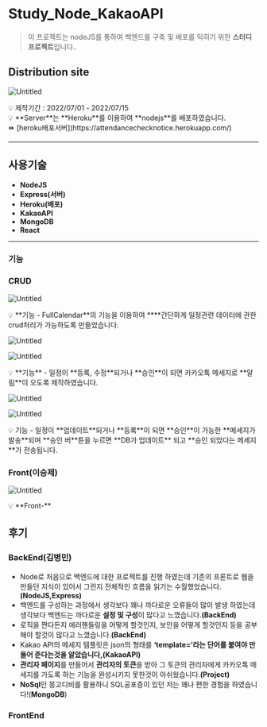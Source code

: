 # Study_Node_KakaoAPI

> 이 프로젝트는 nodeJS를 통하여 백엔드를 구축 및 배포를 익히기 위한 **스터디 프로젝트**입니다..

## D**istribution site**

![Untitled](./readMeImg/DistributionSite.jpeg)

<aside>
💡 제작기간 : 2022/07/01 - 2022/07/15

</aside>

<aside>
💡 **Server**는 **Heroku**를 이용하여 **nodejs**를 배포하였습니다.

</aside>

<aside>
⏩ [heroku배포서버](https://attendancechecknotice.herokuapp.com/)

</aside>

---

## 사용기술

- **NodeJS**
- **Express(서버)**
- **Heroku(배포)**
- **KakaoAPI**
- **MongoDB**
- **React**

---

### 기능

### CRUD

![Untitled](./readMeImg/crud.jpeg)

<aside>
💡 **기능 - FullCalendar**의 기능을 이용하여 ****간단하게 일정관련 데이터에 관한 crud처리가 가능하도록 만들었습니다.

</aside>

![Untitled](./readMeImg/CRUD_KAKAO_Message1.jpeg)

![Untitled](./readMeImg/CRUD_KAKAO_Message2.jpeg)

<aside>
💡 **기능** - 일정이 **등록, 수정**되거나 **승인**이 되면 카카오톡 메세지로 **알림**이 오도록 제작하였습니다.

</aside>

![Untitled](./readMeImg/KAKAO_accept1.jpeg)

![Untitled](./readMeImg/KAKAO_accept2.jpeg)

<aside>
💡 기능 - 일정이 **업데이트**되거나 **등록**이 되면 **승인**이 가능한 **메세지가 발송**되며 **승인 버**튼을 누르면 **DB가 업데이트** 되고 **승인 되었다는 메세지**가 전송됩니다.

</aside>

### Front(이승제)

![Untitled](https://s3-us-west-2.amazonaws.com/secure.notion-static.com/840e998d-0ad0-44ee-8ffc-d382eb94ecc6/Untitled.png)

<aside>
💡 **Front-**

</aside>

## 후기

### BackEnd(김병민)

- Node로 처음으로 백엔드에 대한 프로젝트를 진행 하였는데 기존의 프론트로 웹을 만들던 지식이 있어서 그런지 전체적인 흐름을 읽기는 수월했었습니다.**(NodeJS,Express)**
- 백엔드를 구성하는 과정에서 생각보다 꽤나 까다로운 오류들이 많이 발생 하였는데 생각보다 백엔드는 까다로운 **설정 및 구성**이 많다고 느꼈습니다.**(BackEnd)**
- 로직을 짠다든지 에러핸들링을 어떻게 할것인지, 보안을 어떻게 할것인지 등을 공부해야 할것이 많다고 느꼈습니다.**(BackEnd)**
- Kakao API의 메세지 템플릿은 json의 형태를 **‘template=’**라는 단어를 붙여야 만들어 준다는것을 알았습니다,**(KakaoAPI)**
- **관리자 페이지**를 만들어서 **관리자의 토큰**을 받아
  그 토큰의 관리자에게 카카오톡 메세지를 가도록 하는 기능을 완성시키지 못한것이 아쉬웠습니다.**(Project)**
- **NoSql**인 몽고디비를 활용하니 SQL공포증이 있던 저는 꽤나 편한 경험을 하였습니다!(**MongoDB**)

### FrontEnd
